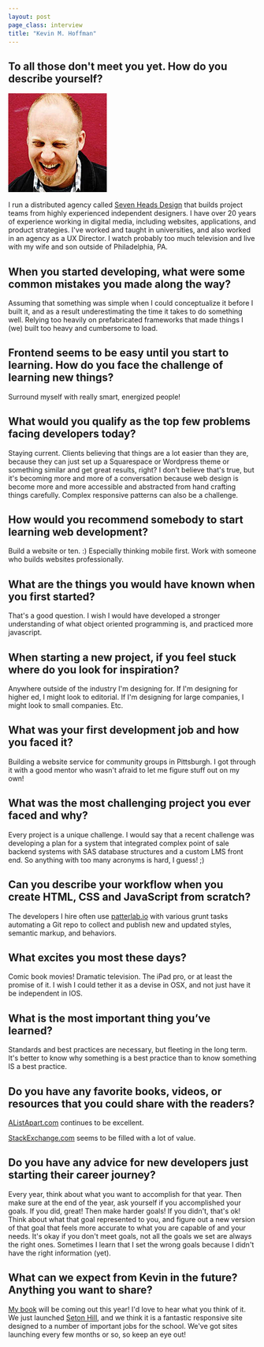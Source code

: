```yaml
---
layout: post
page_class: interview
title: "Kevin M. Hoffman"
---
```



## To all those don't meet you yet. How do you describe yourself?

<img class="portrait portrait--xxl" src="/assets/images/portrait-kevin-m-hoffman.jpg" alt="Kevin M. Hoffman by Michelle Gray's prtrait"  />

I run a distributed agency called <a class="link link--special" href="http://www.sevenheadsdesign.com" target="_blank" rel="noopener">Seven Heads Design</a> that builds project teams from highly experienced independent designers. I have over 20 years of experience working in digital media, including websites, applications, and product strategies. I've worked and taught in universities, and also worked in an agency as a UX Director. I watch probably too much television and live with my wife and son outside of Philadelphia, PA.

## When you started developing, what were some common mistakes you made along the way?

Assuming that something was simple when I could conceptualize it before I built it, and as a result underestimating the time it takes to do something well. Relying too heavily on prefabricated frameworks that made things I (we) built too heavy and cumbersome to load.

## Frontend seems to be easy until you start to learning. How do you face the challenge of learning new things?

Surround myself with really smart, energized people!

## What would you qualify as the top few problems facing developers today?

Staying current. Clients believing that things are a lot easier than they are, because they can just set up a Squarespace or Wordpress theme or something similar and get great results, right? I don't believe that's true, but it's becoming more and more of a conversation because web design is become more and more accessible and abstracted from hand crafting things carefully. Complex responsive patterns can also be a challenge.

## How would you recommend somebody to start learning web development?

Build a website or ten. :) Especially thinking mobile first. Work with someone who builds websites professionally.

## What are the things you would have known when you first started?

That's a good question. I wish I would have developed a stronger understanding of what object oriented programming is, and practiced more javascript.

## When starting a new project, if you feel stuck where do you look for inspiration?

Anywhere outside of the industry I'm designing for. If I'm designing for higher ed, I might look to editorial. If I'm designing for large companies, I might look to small companies. Etc.

## What was your first development job and how you faced it?

Building a website service for community groups in Pittsburgh. I got through it with a good mentor who wasn't afraid to let me figure stuff out on my own!

## What was the most challenging project you ever faced and why?

Every project is a unique challenge. I would say that a recent challenge was developing a plan for a system that integrated complex point of sale backend systems with SAS database structures and a custom LMS front end. So anything with too many acronyms is hard, I guess! ;)

## Can you describe your workflow when you create HTML, CSS and JavaScript from scratch?

The developers I hire often use <a class="link link--special" href="http://patternlab.io" target="_blank" rel="noopener">patterlab.io</a> with various grunt tasks automating a Git repo to collect and publish new and updated styles, semantic markup, and behaviors.

## What excites you most these days?

Comic book movies! Dramatic television. The iPad pro, or at least the promise of it. I wish I could tether it as a devise in OSX, and not just have it be independent in IOS.

## What is the most important thing you’ve learned?

Standards and best practices are necessary, but fleeting in the long term. It's better to know why something is a best practice than to know something IS a best practice.

## Do you have any favorite books, videos, or resources that you could share with the readers?

<a class="link link--special" href="http://alistapart.com" target="_blank" rel="noopener">AListApart.com</a> continues to be excellent.

<a class="link link--special" href="http://stackexchange.com" target="_blank" rel="noopener">StackExchange.com</a> seems to be filled with a lot of value.

## Do you have any advice for new developers just starting their career journey?

Every year, think about what you want to accomplish for that year. Then make sure at the end of the year, ask yourself if you accomplished your goals. If you did, great! Then make harder goals! If you didn't, that's ok! Think about what that goal represented to you, and figure out a new version of that goal that feels more accurate to what you are capable of and your needs. It's okay if you don't meet goals, not all the goals we set are always the right ones. Sometimes I learn that I set the wrong goals because I didn't have the right information (yet).

## What can we expect from Kevin in the future? Anything you want to share?

<a class="link link--special" href="http://rosenfeldmedia.com/books/meeting-design" target="_blank" rel="noopener">My book</a> will be coming out this year! I'd love to hear what you think of it. We just launched <a class="link link--special" href="http://www.setonhill.edu" target="_blank" rel="noopener">Seton Hill</a>, and we think it is a fantastic responsive site designed to a number of important jobs for the school. We've got sites launching every few months or so, so keep an eye out!
